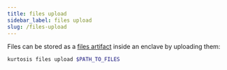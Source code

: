```yaml
---
title: files upload
sidebar_label: files upload
slug: /files-upload
---
```


Files can be stored as a [files artifact][files-artifacts] inside an enclave by uploading them:

```bash
kurtosis files upload $PATH_TO_FILES
```

<!-------------------- ONLY LINKS BELOW THIS POINT ----------------------->
[files-artifacts]: ../concepts-reference/files-artifacts.md